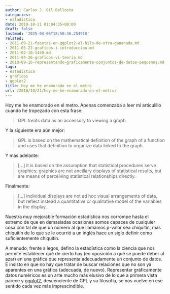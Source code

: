 ```yaml
---
author: Carlos J. Gil Bellosta
categories:
- estadística
date: 2010-10-21 01:04:35+00:00
draft: false
lastmod: '2025-04-06T18:50:36.254918'
related:
- 2011-09-21-facetas-en-ggplot2-al-hilo-de-otra-gananada.md
- 2011-03-22-graficos-i-introduccion.md
- 2011-02-10-1440.md
- 2011-04-26-graficos-vi-teoria.md
- 2010-09-16-representando-graficamente-conjuntos-de-datos-pequenos.md
tags:
- estadística
- gráficos
- ggplot2
title: Hoy me he enamorado en el metro
url: /2010/10/21/hoy-me-he-enamorado-en-el-metro/
---
```


Hoy me he enamorado en el metro. Apenas comenzaba a leer mi articulillo cuando he tropezado con esta frase:


>GPL treats data as an accessory to viewing a graph.


Y la siguiente era aún mejor:


>GPL is based on the mathematical definition of the graph of a function and uses that definition to organize data linked to the graph.


Y más adelante:


>[...] it is based on the assumption that statistical procedures serve graphics; graphics are not ancillary displays of statistical results, but are means of perceiving statistical relationships directly.


Finalmente:


>[...] individual displays are not ad hoc visual arrangements of data, but reflect instead a quantitative or qualitative model of the variables in the display.


Nuestra muy mejorable formación estadística nos corrompe hasta el extremo de que en demasiadas ocasiones somos capaces de cualquier cosa con tal de que un número al que llamamos p-valor sea chiquitín, más chiquitín de lo que se le ocurrió a un inglés hace un siglo definir como suficientemente chiquitín.

A menudo, frente a legos, defino la estadística como la ciencia que nos permite establecer qué de cierto hay (en oposición a qué se puede deber al azar) en una gráfica que representa adecuadamente un conjunto de datos. E insisto en que no hay que tratar de buscar relaciones que no son ya aparentes en una gráfica (adecuada, de nuevo). Representar gráficamente datos numéricos es un arte mucho más elusivo de lo que a primera vista parece y [ggplot2](http://had.co.nz/ggplot2/), descenciente de GPL y su filosofía, se nos vuelve en ese sentido cada vez más imprescindible.